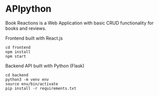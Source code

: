 # APIpython
Book Reactions is a Web Application with basic CRUD functionality for books and reviews.

Frontend built with React.js

```
cd frontend
npm install
npm start
```

Backend API built with Python (Flask)

```
cd backend
python3 -m venv env
source env/bin/activate
pip install -r requirements.txt
```
